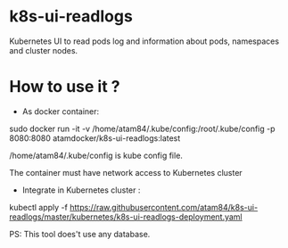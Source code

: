 # k8s-ui-readlogs

Kubernetes UI to read pods log and information about pods, namespaces and cluster nodes.


# How to use it ?

  - As docker container:

sudo docker run -it -v /home/atam84/.kube/config:/root/.kube/config -p 8080:8080 atamdocker/k8s-ui-readlogs:latest

/home/atam84/.kube/config is kube config file.

The container must have network access to Kubernetes cluster 

 - Integrate in Kubernetes cluster :

kubectl apply -f https://raw.githubusercontent.com/atam84/k8s-ui-readlogs/master/kubernetes/k8s-ui-readlogs-deployment.yaml


PS: This tool does't use any database.
